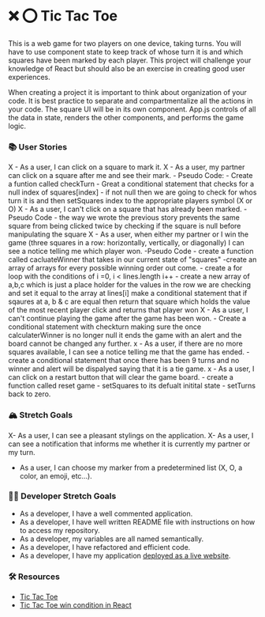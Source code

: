 # ❌ ⭕️ Tic Tac Toe

This is a web game for two players on one device, taking turns. You will have to use component state to keep track of whose turn it is and which squares have been marked by each player. This project will challenge your knowledge of React but should also be an exercise in creating good user experiences.

When creating a project it is important to think about organization of your code. It is best practice to separate and compartmentalize all the actions in your code. The square UI will be in its own component. App.js controls of all the data in state, renders the other components, and performs the game logic.

### 📚 User Stories

X - As a user, I can click on a square to mark it.
X - As a user, my partner can click on a square after me and see their mark.
    - Pseudo Code:
        - Create a funtion called checkTurn
        - Great a conditional statement that checks for a null index of squares[index]
        - if not null then we are going to check for whos turn it is and then setSquares index to the appropriate players symbol (X or O)
X - As a user, I can't click on a square that has already been marked.
    -Pseudo Code 
        - the way we wrote the previous story prevents
        the same square from being clicked twice  by checking if the square is null before manipulating the square
X - As a user, when either my partner or I win the game (three squares in a row: horizontally,      vertically, or diagonally) I can see a notice telling me which player won.
    -Pseudo Code
        - create a function called cacluateWinner that takes in our current state of "squares"
        -create an array of arrays for every possible winning order out come.
        - create a for loop with the conditions of i =0, i < lines.length i++
        - create a new array of a,b,c which is just a place holder for the values in the row we are checking and set it equal to the array at lines[i]
        make a conditional statement that if sqaures at a, b & c are equal then return that square which holds the value of the most recent player click and returns that player won
X - As a user, I can't continue playing the game after the game has been won.
    - Create a conditional statement with checkturn making sure the once calculaterWinner is no longer null it ends the game with an alert and the board cannot be changed any further.
x - As a user, if there are no more squares available, I can see a notice telling me that the game has ended.
    - create a conditional statement that once there has been 9 turns and no winner and alert will be dispalyed saying that it is a tie game.
x - As a user, I can click on a restart button that will clear the game board.
    - create a function called reset game
    - setSquares to its defualt initital state
    - setTurns back to zero.

### 🏔 Stretch Goals

X- As a user, I can see a pleasant stylings on the application.
X- As a user, I can see a notification that informs me whether it is currently my partner or my turn.
- As a user, I can choose my marker from a predetermined list (X, O, a color, an emoji, etc...).

### 👩‍💻 Developer Stretch Goals

- As a developer, I have a well commented application.
- As a developer, I have well written README file with instructions on how to access my repository.
- As a developer, my variables are all named semantically.
- As a developer, I have refactored and efficient code.
- As a developer, I have my application [deployed as a live website](https://render.com/docs/deploy-create-react-app).

### 🛠 Resources

- [Tic Tac Toe](https://en.wikipedia.org/wiki/Tic-tac-toe)
- [Tic Tac Toe win condition in React](https://forum.freecodecamp.org/t/need-help-understanding-react-tic-tac-toe-winner-function/137840)
